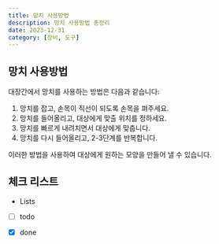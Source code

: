 ```yaml
---
title: 망치 사용방법
description: 망치 사용방법 총정리
date: 2023-12-31
category: [장비, 도구]
---
```

## 망치 사용방법

대장간에서 망치를 사용하는 방법은 다음과 같습니다:

1. 망치를 잡고, 손목이 직선이 되도록 손목을 펴주세요.
2. 망치를 들어올리고, 대상에게 맞출 위치를 정하세요.
3. 망치를 빠르게 내려치면서 대상에게 맞춥니다.
4. 망치를 다시 들어올리고, 2-3단계를 반복합니다.

이러한 방법을 사용하여 대상에게 원하는 모양을 만들어 낼 수 있습니다.

## 체크 리스트

- Lists
- [ ] todo
- [x] done



